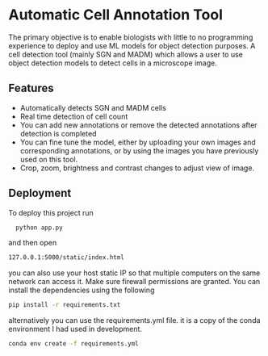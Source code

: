 
# Automatic Cell Annotation Tool

The primary objective is to enable biologists with little to no programming experience to deploy and use ML models for object detection purposes. A cell detection tool (mainly SGN and MADM) which allows a user to use object detection models to detect cells in a microscope image. 




## Features

- Automatically detects SGN and MADM cells
- Real time detection of cell count
- You can add new annotations or remove the detected annotations after detection is completed
- You can fine tune the model, either by uploading your own images and  corresponding annotations, or by using the images you have previously used on this tool.
- Crop, zoom, brightness and contrast changes to adjust view of image.




## Deployment

To deploy this project run

```bash
  python app.py
```

and then open
```bash
127.0.0.1:5000/static/index.html
```

you can also use your host static IP so that multiple computers on the same network can access it. Make sure firewall permissions are granted. You  can install the dependencies using the following
```bash
pip install -r requirements.txt
```
alternatively you can use the requirements.yml file. it is a copy of the conda environment I had used in development.
```bash
conda env create -f requirements.yml
```
